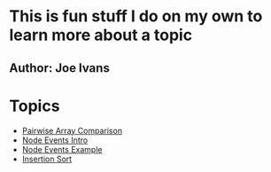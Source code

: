 # This is fun stuff I do on my own to learn more about a topic
## Author: Joe Ivans

# Topics
* [Pairwise Array Comparison](pairwise-array-comparison)
* [Node Events Intro](node-events/intro)
* [Node Events Example](node-events/example)
* [Insertion Sort](insertion-sort)
